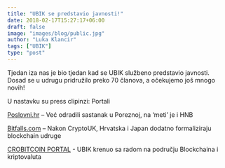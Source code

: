 ```yaml
---
title: "UBIK se predstavio javnosti!"
date: 2018-02-17T15:27:17+06:00
draft: false
image: "images/blog/public.jpg"
author: "Luka Klancir"
tags: ["UBIK"]
type: "post"
---
```


Tjedan iza nas je bio tjedan kad se UBIK službeno predstavio javnosti. Dosad se u udrugu pridružilo preko 70 članova, a očekujemo još mnogo novih!

U nastavku su press clipinzi:
Portali

[Poslovni.hr](https://www.poslovni.hr/trzista/vec-odradili-sastanak-u-poreznoj-na-meti-je-i-hnb-337638) – Već odradili sastanak u Poreznoj, na ‘meti’ je i HNB

[Bitfalls.com](https://https://bitfalls.com/hr/2018/02/17/cryptouk-croatia-japan-formalize-blockchain-associations/) – Nakon CryptoUK, Hrvatska i Japan dodatno formaliziraju blockchain udruge

[CROBITCOIN PORTAL](https://crobitcoin.com/ubik-aktivno-krenuo-sa-radom-na-podrucju-blockchaina-kriptovaluta/)  - UBIK krenuo sa radom na području Blockchaina i kriptovaluta
